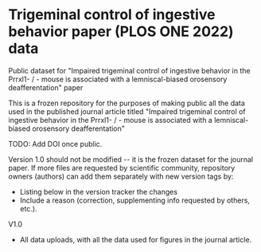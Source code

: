 # Trigeminal control of ingestive behavior paper (PLOS ONE 2022) data
Public dataset for "Impaired trigeminal control of ingestive behavior in the Prrxl1- / - mouse is associated with a lemniscal-biased orosensory deafferentation" paper

This is a frozen repository for the purposes of making public all the data used in the published journal article titled "Impaired trigeminal control of ingestive behavior in the Prrxl1- / - mouse is associated with a lemniscal-biased orosensory deafferentation"

TODO: Add DOI once public. 

Version 1.0 should not be modified -- it is the frozen dataset for the journal paper.
If more files are requested by scientific community, repository owners (authors) can add them separately with new version tags by:
- Listing below in the version tracker the changes
- Include a reason (correction, supplementing info requested by others, etc.).

V1.0
- All data uploads, with all the data used for figures in the journal article.
